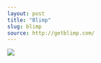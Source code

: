 ```yaml
---
layout: post
title: "Blimp"
slug: blimp
source: http://getblimp.com/
---
```


<img src="{{ site.url }}/assets/img/screenshots/blimp.jpg">
